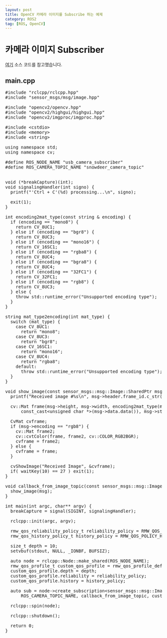 ```yaml
---
layout: post
title: OpenCV 카메라 이미지를 Subscribe 하는 예제
category: ROS2
tag: [ROS, OpenCV]
---
```

# 카메라 이미지 Subscriber

[여기](https://github.com/ros2/demos/blob/master/image_tools/src/showimage.cpp) 소스 코드를 참고했습니다.

## main.cpp

<pre class="prettyprint">
#include "rclcpp/rclcpp.hpp"
#include "sensor_msgs/msg/image.hpp"

#include "opencv2/opencv.hpp"
#include "opencv2/highgui/highgui.hpp"
#include "opencv2/imgproc/imgproc.hpp"

#include &lt;cstdio&gt;
#include &lt;memory&gt;
#include &lt;string&gt;

using namespace std;
using namespace cv;

#define ROS_NODE_NAME "usb_camera_subscriber"
#define ROS_CAMERA_TOPIC_NAME "snowdeer_camera_topic"


void (*breakCapture)(int);
void signalingHandler(int signo) {
  printf("'Ctrl + C'(%d) processing...\n", signo);

  exit(1);
}

int encoding2mat_type(const string & encoding) {
  if (encoding == "mono8") {
    return CV_8UC1;
  } else if (encoding == "bgr8") {
    return CV_8UC3;
  } else if (encoding == "mono16") {
    return CV_16SC1;
  } else if (encoding == "rgba8") {
    return CV_8UC4;
  } else if (encoding == "bgra8") {
    return CV_8UC4;
  } else if (encoding == "32FC1") {
    return CV_32FC1;
  } else if (encoding == "rgb8") {
    return CV_8UC3;
  } else {
    throw std::runtime_error("Unsupported encoding type");
  }
}

string mat_type2encoding(int mat_type) {
  switch (mat_type) {
    case CV_8UC1:
      return "mono8";
    case CV_8UC3:
      return "bgr8";
    case CV_16SC1:
      return "mono16";
    case CV_8UC4:
      return "rgba8";
    default:
      throw std::runtime_error("Unsupported encoding type");
  }
}

void show_image(const sensor_msgs::msg::Image::SharedPtr msg) {
  printf("Received image #%s\n", msg->header.frame_id.c_str());

  cv::Mat frame(msg->height, msg->width, encoding2mat_type(msg->encoding),
      const_cast&lt;unsigned char *&gt;(msg->data.data()), msg->step);

  CvMat cvframe;
  if (msg->encoding == "rgb8") {
    cv::Mat frame2;
    cv::cvtColor(frame, frame2, cv::COLOR_RGB2BGR);
    cvframe = frame2;
  } else {
    cvframe = frame;
  }

  cvShowImage("Received Image", &cvframe);
  if( waitKey(10) == 27 ) exit(1);
}

void callback_from_image_topic(const sensor_msgs::msg::Image::SharedPtr msg) {
  show_image(msg);
}

int main(int argc, char** argv) {
  breakCapture = signal(SIGINT, signalingHandler);

  rclcpp::init(argc, argv);

  rmw_qos_reliability_policy_t reliability_policy = RMW_QOS_POLICY_RELIABILITY_RELIABLE;
  rmw_qos_history_policy_t history_policy = RMW_QOS_POLICY_HISTORY_KEEP_ALL;

  size_t depth = 10;
  setvbuf(stdout, NULL, _IONBF, BUFSIZ);

  auto node = rclcpp::Node::make_shared(ROS_NODE_NAME);
  rmw_qos_profile_t custom_qos_profile = rmw_qos_profile_default;
  custom_qos_profile.depth = depth;
  custom_qos_profile.reliability = reliability_policy;
  custom_qos_profile.history = history_policy;

  auto sub = node->create_subscription&lt;sensor_msgs::msg::Image&gt;(
      ROS_CAMERA_TOPIC_NAME, callback_from_image_topic, custom_qos_profile);

  rclcpp::spin(node);

  rclcpp::shutdown();

  return 0;
}
</pre>